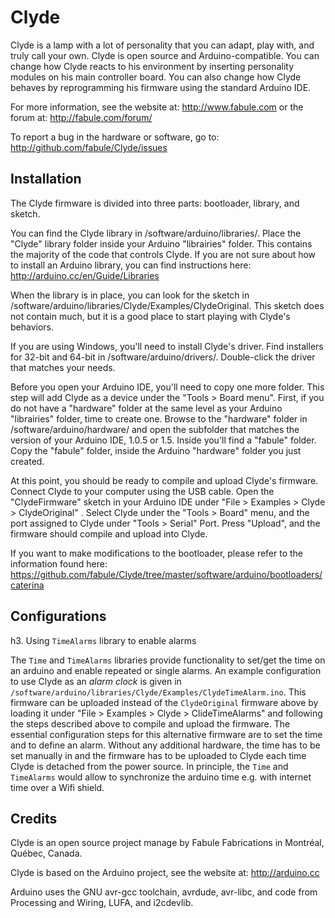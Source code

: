 ﻿Clyde
======
Clyde is a lamp with a lot of personality that you can adapt, play with, and truly call your own. Clyde is open source and Arduino-compatible.  You can change how Clyde reacts to his environment by inserting personality modules on his main controller board. You can also change how Clyde behaves by reprogramming his firmware using the standard Arduino IDE.

For more information, see the website at: http://www.fabule.com or the forum at: http://fabule.com/forum/

To report a bug in the hardware or software, go to:
http://github.com/fabule/Clyde/issues

Installation
------------

The Clyde firmware is divided into three parts: bootloader, library, and sketch.

You can find the Clyde library in /software/arduino/libraries/. Place the "Clyde" library folder inside your Arduino "librairies" folder. This contains the majority of the code that controls Clyde. If you are not sure about how to install an Arduino library, you can find instructions here: http://arduino.cc/en/Guide/Libraries

When the library is in place, you can look for the sketch in /software/arduino/libraries/Clyde/Examples/ClydeOriginal. This sketch does not contain much, but it is a good place to start playing with Clyde's behaviors.

If you are using Windows, you'll need to install Clyde's driver. Find installers for 32-bit and 64-bit in /software/arduino/drivers/.  Double-click the driver that matches your needs.

Before you open your Arduino IDE, you'll need to copy one more folder. This step will add Clyde as a device under the "Tools > Board menu". First, if you do not have a "hardware" folder at the same level as your Arduino "librairies" folder, time to create one. Browse to the "hardware" folder in /software/arduino/hardware/ and open the subfolder that matches the version of your Arduino IDE, 1.0.5 or 1.5. Inside you'll find a "fabule" folder. Copy the "fabule" folder, inside the Arduino "hardware" folder you just created.

At this point, you should be ready to compile and upload Clyde's firmware. Connect Clyde to your computer using the USB cable.  Open the "ClydeFirmware" sketch in your Arduino IDE under "File > Examples > Clyde > ClydeOriginal" . Select Clyde under the "Tools > Board" menu, and the port assigned to Clyde under "Tools > Serial" Port. Press "Upload", and the firmware should compile and upload into Clyde.

If you want to make modifications to the bootloader, please refer to the information found here: https://github.com/fabule/Clyde/tree/master/software/arduino/bootloaders/caterina

Configurations
--------------

h3. Using `TimeAlarms` library to enable alarms

The `Time` and `TimeAlarms` libraries provide functionality to set/get the time on an arduino and enable repeated or single alarms. An example configuration to use Clyde as an *alarm clock* is given in `/software/arduino/libraries/Clyde/Examples/ClydeTimeAlarm.ino`. This firmware can be uploaded instead of the `ClydeOriginal` firmware above by loading it under "File > Examples > Clyde > ClideTimeAlarms" and following the steps described above to compile and upload the firmware. The essential configuration steps for this alternative firmware are to set the time and to define an alarm. Without any additional hardware, the time has to be set manually in and the firmware has to be uploaded to Clyde each time Clyde is detached from the power source. In principle, the `Time` and `TimeAlarms` would allow to synchronize the arduino time e.g. with internet time over a Wifi shield.


Credits
-------
Clyde is an open source project manage by Fabule Fabrications in Montréal, Québec, Canada.

Clyde is based on the Arduino project, see the website at: http://arduino.cc

Arduino uses the GNU avr-gcc toolchain, avrdude, avr-libc, and code from
Processing and Wiring, LUFA, and i2cdevlib.